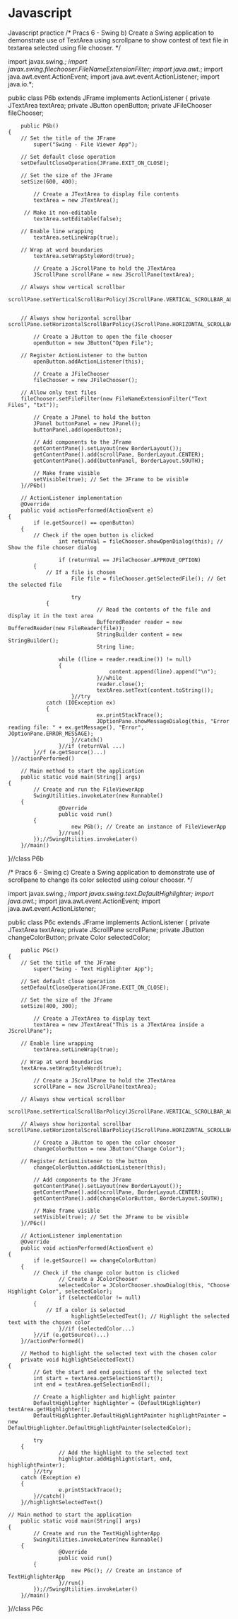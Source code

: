 # Javascript
Javascript practice 
/*
Pracs 6 - Swing
b) Create a Swing application to demonstrate use of TextArea using scrollpane to show contest of text file in textarea selected using file chooser.
*/

import javax.swing.*;
import javax.swing.filechooser.FileNameExtensionFilter;
import java.awt.*;
import java.awt.event.ActionEvent;
import java.awt.event.ActionListener;
import java.io.*;

public class P6b extends JFrame implements ActionListener 
{
    	private JTextArea textArea;
    	private JButton openButton;
    	private JFileChooser fileChooser;

    	public P6b() 
	{
		// Set the title of the JFrame
        	super("Swing - File Viewer App"); 
        
		// Set default close operation
		setDefaultCloseOperation(JFrame.EXIT_ON_CLOSE); 
        
		// Set the size of the JFrame
		setSize(600, 400); 

        	// Create a JTextArea to display file contents
        	textArea = new JTextArea();

		 // Make it non-editable
        	textArea.setEditable(false);

		// Enable line wrapping
        	textArea.setLineWrap(true); 

		// Wrap at word boundaries
        	textArea.setWrapStyleWord(true); 

        	// Create a JScrollPane to hold the JTextArea
        	JScrollPane scrollPane = new JScrollPane(textArea);
        
		// Always show vertical scrollbar
		scrollPane.setVerticalScrollBarPolicy(JScrollPane.VERTICAL_SCROLLBAR_ALWAYS); 
       

		// Always show horizontal scrollbar										 		scrollPane.setHorizontalScrollBarPolicy(JScrollPane.HORIZONTAL_SCROLLBAR_ALWAYS); 

        	// Create a JButton to open the file chooser
        	openButton = new JButton("Open File");

		// Register ActionListener to the button
        	openButton.addActionListener(this); 

       		// Create a JFileChooser
        	fileChooser = new JFileChooser();
        
		// Allow only text files
		fileChooser.setFileFilter(new FileNameExtensionFilter("Text Files", "txt")); 

        	// Create a JPanel to hold the button
        	JPanel buttonPanel = new JPanel();
        	buttonPanel.add(openButton);

        	// Add components to the JFrame
        	getContentPane().setLayout(new BorderLayout());
        	getContentPane().add(scrollPane, BorderLayout.CENTER);
        	getContentPane().add(buttonPanel, BorderLayout.SOUTH);

        	// Make frame visible
        	setVisible(true); // Set the JFrame to be visible
    	}//P6b() 

    	// ActionListener implementation
    	@Override
    	public void actionPerformed(ActionEvent e) 
	{
        	if (e.getSource() == openButton) 
		{ 
			// Check if the open button is clicked
            		int returnVal = fileChooser.showOpenDialog(this); // Show the file chooser dialog

            		if (returnVal == JFileChooser.APPROVE_OPTION) 
			{ 
				// If a file is chosen
                		File file = fileChooser.getSelectedFile(); // Get the selected file

                		try 
				{
                    			// Read the contents of the file and display it in the text area
                    			BufferedReader reader = new BufferedReader(new FileReader(file));
                    			StringBuilder content = new StringBuilder();
                    			String line;
                    
					while ((line = reader.readLine()) != null) 
					{
                        			content.append(line).append("\n");
                    			}//while
                    			reader.close();
                    			textArea.setText(content.toString());
                		}//try	 
				catch (IOException ex) 
				{
                    			ex.printStackTrace();
                    			JOptionPane.showMessageDialog(this, "Error reading file: " + ex.getMessage(), "Error", JOptionPane.ERROR_MESSAGE);
                		}//catch()
            		}//if (returnVal ...)
        	}//f (e.getSource()...) 
   	 }//actionPerformed()

    	// Main method to start the application
    	public static void main(String[] args) 
	{
        	// Create and run the FileViewerApp
        	SwingUtilities.invokeLater(new Runnable() 
		{
            		@Override
            		public void run() 
			{
                		new P6b(); // Create an instance of FileViewerApp
            		}//run()
        	});//SwingUtilities.invokeLater()
    	}//main()
}//class P6b



/*
Pracs 6 - Swing
c) Create a Swing application to demonstrate use of scrollpane to change its color selected using colour chooser.
*/

import javax.swing.*;
import javax.swing.text.DefaultHighlighter;
import java.awt.*;
import java.awt.event.ActionEvent;
import java.awt.event.ActionListener;

public class P6c extends JFrame implements ActionListener 
{
    	private JTextArea textArea;
    	private JScrollPane scrollPane;
    	private JButton changeColorButton;
    	private Color selectedColor;

    	public P6c() 
	{
		// Set the title of the JFrame
        	super("Swing - Text Highlighter App"); 
        
		// Set default close operation
		setDefaultCloseOperation(JFrame.EXIT_ON_CLOSE); 
        
		// Set the size of the JFrame
		setSize(400, 300); 

        	// Create a JTextArea to display text
        	textArea = new JTextArea("This is a JTextArea inside a JScrollPane");

		// Enable line wrapping
        	textArea.setLineWrap(true); 
        
		// Wrap at word boundaries
		textArea.setWrapStyleWord(true); 

        	// Create a JScrollPane to hold the JTextArea
        	scrollPane = new JScrollPane(textArea);

		// Always show vertical scrollbar
        	scrollPane.setVerticalScrollBarPolicy(JScrollPane.VERTICAL_SCROLLBAR_ALWAYS); 
        
		// Always show horizontal scrollbar	scrollPane.setHorizontalScrollBarPolicy(JScrollPane.HORIZONTAL_SCROLLBAR_ALWAYS); 

        	// Create a JButton to open the color chooser
        	changeColorButton = new JButton("Change Color");

		// Register ActionListener to the button
        	changeColorButton.addActionListener(this); 

        	// Add components to the JFrame
        	getContentPane().setLayout(new BorderLayout());
        	getContentPane().add(scrollPane, BorderLayout.CENTER);
        	getContentPane().add(changeColorButton, BorderLayout.SOUTH);

        	// Make frame visible
        	setVisible(true); // Set the JFrame to be visible
    	}//P6c() 

    	// ActionListener implementation
    	@Override
    	public void actionPerformed(ActionEvent e) 
	{
        	if (e.getSource() == changeColorButton) 
		{ 
			// Check if the change color button is clicked
            		// Create a JColorChooser
            		selectedColor = JColorChooser.showDialog(this, "Choose Highlight Color", selectedColor);
            		if (selectedColor != null) 
			{ 
				// If a color is selected
                		highlightSelectedText(); // Highlight the selected text with the chosen color
            		}//if (selectedColor...)
        	}//if (e.getSource()...)
    	}//actionPerformed()

    	// Method to highlight the selected text with the chosen color
    	private void highlightSelectedText() 
	{
        	// Get the start and end positions of the selected text
        	int start = textArea.getSelectionStart();
        	int end = textArea.getSelectionEnd();

        	// Create a highlighter and highlight painter
        	DefaultHighlighter highlighter = (DefaultHighlighter) textArea.getHighlighter();
        	DefaultHighlighter.DefaultHighlightPainter highlightPainter = new 							DefaultHighlighter.DefaultHighlightPainter(selectedColor);

        	try 
		{
            		// Add the highlight to the selected text
            		highlighter.addHighlight(start, end, highlightPainter);
        	}//try 
		catch (Exception e) 
		{
            		e.printStackTrace();
        	}//catch()
    	}//highlightSelectedText()

   	// Main method to start the application
    	public static void main(String[] args) 
	{
        	// Create and run the TextHighlighterApp
        	SwingUtilities.invokeLater(new Runnable() 
		{
            		@Override
            		public void run() 
			{
                		new P6c(); // Create an instance of TextHighlighterApp
            		}//run()
        	});//SwingUtilities.invokeLater()
    	}//main()
}//class P6c








